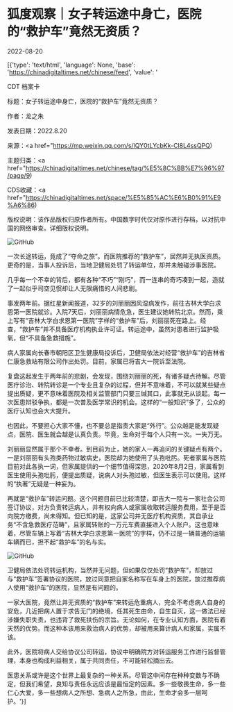 # 狐度观察｜女子转运途中身亡，医院的“救护车”竟然无资质？

2022-08-20

[{'type': 'text/html', 'language': None, 'base': 'https://chinadigitaltimes.net/chinese/feed', 'value': '

CDT 档案卡

标题：女子转运途中身亡，医院的“救护车”竟然无资质？

作者：龙之朱

发表日期：2022.8.20

来源：<a href="https://mp.weixin.qq.com/s/lQY0tLYcbKk-Cl8L4ssQPQ)

主题归类：<a href="https://chinadigitaltimes.net/chinese/tag/%E5%8C%BB%E7%96%97/page/9)

CDS收藏：<a href="https://chinadigitaltimes.net/space/%E5%85%AC%E6%B0%91%E9%A6%86)

版权说明：该作品版权归原作者所有。中国数字时代仅对原作进行存档，以对抗中国的网络审查。详细版权说明。





![GitHub](https://mmbiz.qpic.cn/mmbiz_jpg/0SbpRfyzicicuQZzAHlExfByv5Qv2ZPEZR0bOD7FZqQIOJqHRla3kriaE6CqX19LicCES535Ty73YayoTbqW3sN4SA/640)

一次长途转运，竟成了“夺命之旅”。而医院推荐的“救护车”，居然并无执医资质。更奇的是，当事人投诉后，当地卫健局处罚了转运单位，却并未触碰涉事医院。

几乎每一个不幸的背后，都有各种“不巧”“刚巧”，而一连串的奇巧凑到一起，造就了一起似乎司空见惯却让人无限痛惜的人间悲剧。

事发两年前。据红星新闻报道，32岁的刘丽丽因风湿病发作，前往吉林大学白求恩第一医院就诊。入院7天后，刘丽丽病情危急，医生建议她转院北京。然而，乘上写有“吉林大学白求恩第一医院”字样的“救护车”后，刘丽丽死在路上。经查，“救护车”并不具备医疗机构执业许可证。转运途中，虽然对患者进行监护吸氧，但“不具备急救措施”。

病人家属向长春市朝阳区卫生健康局投诉后，卫健局依法对经营“救护车”的吉林省仁康急救站有限公司作出处罚。目前，家属已将吉大一院诉至法院。

复盘这起发生于两年前的悲剧，会发现，围绕刘丽丽的死，有诸多疑点待解。尽管医疗诊治、转院转诊是一个专业且复杂的过程，但并不意味着，不可以就某些疑点提出质疑，更不意味着医院及相关监管部门只要三缄其口，此事就无从谈起。每一次医患辩驳争执，都是一次普及医学常识的机会。这样的“一般知识”多了，公众的医疗认知也会大大提升。

也因此，不要担心大家不懂，也不要总是指责大家是“外行”。公众越是能发现疑点，医院、医生就会越是认真负责。毕竟，生命对于每个人只有一次。一失万无。

刘丽丽显然属于那个不幸者。到目前为止，她的家人一再追问的关键疑点有两个。一是刘丽丽有头孢类药物过敏病史，医院却为她使用了头孢吡肟。死者家属与医院目前对此各执一词，但家属提供的一个细节值得深思，2020年8月2日，家属看到医生使用头孢吡肟，便提出质疑，说病人对头孢过敏，但医生表示可以使用。这样的“执著”无疑是一种妄为。

再就是“救护车”转运问题。这个问题目前已比较清楚，即吉大一院与一家社会公司签订协议，对方负责转运病人，并有权向病人或家属收取转运服务费用，至于是否向院方缴费，尚未得知。但已知的是，这家公司并无医疗机构资质，其自承业务“不含急救医疗范畴”，且家属转账的一万元车费直接进入个人账户。这也意味着，尽管车辆上写着“吉林大学白求恩第一医院”的字样，仍不过是一辆普通的运输车辆而已，担不起“救护车”的名与实。

![GitHub](https://mmbiz.qpic.cn/mmbiz_jpg/0SbpRfyzicicuQZzAHlExfByv5Qv2ZPEZRiby38QB9MVeYywQxYY3M36zkQeibUNncSGibW4KHbCpSlqSTjU6FBR7Uw/640)

卫健局依法处罚转运机构，当然并无问题，但如果仅仅处罚“救护车”，却放过与“救护车”签署协议的医院，放过同意把自家名称写在车身上的医院，放过推荐病人使用“救护车”的医院，显然是有问题的。

一家大医院，竟然让并无资质的“救护车”来转运危重病人，完全不考虑病人自身的安危，几近把病人置于求告无门的绝境，任其死生由命，自生自灭，这一做法已经涉嫌失职失责，也违背了救死扶伤的宗旨。无论如何，在专业认知方面，医院有着天然的优势。而这种本该用来救治病人的优势，却被用来算计病人和家属，实属不该。

此外，医院将病人交给协议公司转运，协议中明确院方对转运服务工作进行监督管理，本身也构成利益相关，属于共同责任，不可能轻松摘出去。

医患关系或许是这个世界上最复杂的一种关系。尽管这中间存在种种变数与不确定，但我们希望，良知与责任永远应该是最恒定的因素。多一些敬畏生命，多一些仁心大爱，多一些想病人之所想、急病人之所急，由此，生命才会多一层呵护。'}]